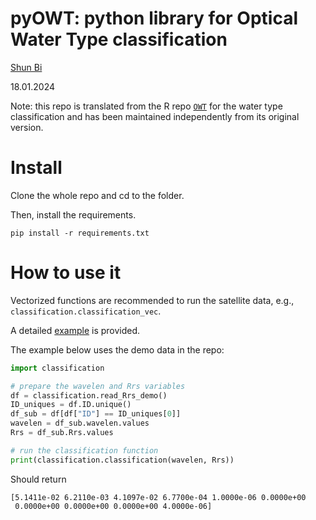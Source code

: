 # **pyOWT**: python library for Optical Water Type classification

[Shun Bi](Shun.Bi@hereon.de) 

18.01.2024

Note: this repo is translated from the R repo [`OWT`](https://github.com/bishun945/OWT) for the water type classification and has been maintained independently from its original version.

# Install

Clone the whole repo and cd to the folder. 

Then, install the requirements.
```console
pip install -r requirements.txt
```

# How to use it

Vectorized functions are recommended to run the satellite data, e.g., `classification.classification_vec`.

A detailed [example](/examples/example_satellite.py) is provided. 

The example below uses the demo data in the repo:

```python
import classification

# prepare the wavelen and Rrs variables
df = classification.read_Rrs_demo()
ID_uniques = df.ID.unique()
df_sub = df[df["ID"] == ID_uniques[0]]
wavelen = df_sub.wavelen.values
Rrs = df_sub.Rrs.values

# run the classification function
print(classification.classification(wavelen, Rrs))
```

Should return

```console
[5.1411e-02 6.2110e-03 4.1097e-02 6.7700e-04 1.0000e-06 0.0000e+00
 0.0000e+00 0.0000e+00 0.0000e+00 4.0000e-06]
```